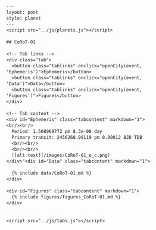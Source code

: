 
    ---
    layout: post
    style: planet
    ---
    <script src="../js/planets.js"></script> 

    ## CoRoT-01

    <!-- Tab links -->
    <div class="tab">
      <button class="tablinks" onclick="openCity(event, 'Ephemeris')">Ephemeris</button>
      <button class="tablinks" onclick="openCity(event, 'Data')">Data</button>
      <button class="tablinks" onclick="openCity(event, 'Figures')">Figures</button>
    </div>

    <!-- Tab content -->
    <div id="Ephemeris" class="tabcontent" markdown="1">
    <br/><br/>
      Period: 1.508968772 pm 8.3e-08 day 
      Primary transit: 2456268.99119 pm 0.00012 BJD TDB
      <br/><br/>
      <br/><br/>
      ![alt text](/images/CoRoT-01_o_c.png)
    </div>"<div id="Data" class="tabcontent" markdown="1">

      {% include data/CoRoT-01.md %}
    </div> 
     
    <div id="Figures" class="tabcontent" markdown="1">
      {% include figures/figures_CoRoT-01.md %}
    </div>


    <script src="../js/tabs.js"></script> 

     